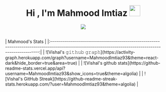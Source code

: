 <h1 align="center">Hi , I'm Mahmood Imtiaz <img src="https://media.giphy.com/media/hvRJCLFzcasrR4ia7z/giphy.gif" width="35"></h1>
<p align="center">
  <a href="https://github.com/DenverCoder1/readme-typing-svg"><img src="https://readme-typing-svg.herokuapp.com?lines=Full+Stack+Mobile+App+Devloper;Native+Android+Devloper;Flutter+Devloper&center=true&width=380&height=45"></a>
</p>

<br>
|                                                                     Mahmood's Stats                                                                     |
|:------------------------------------------------------------------------------------------------------------------------------------------------------:|
| ![Vishal's 𝚐𝚒𝚝𝚑𝚞𝚋 𝚐𝚛𝚊𝚙𝚑](https://activity-graph.herokuapp.com/graph?username=MahmoodImtiaz93&theme=react-dark&hide_border=true&area=true) |
| ![Vishal's github stats](https://github-readme-stats.vercel.app/api?username=MahmoodImtiaz93&show_icons=true&theme=algolia)              | 
| ![Vishal's GitHub Streak](https://github-readme-streak-stats.herokuapp.com/?user=MahmoodImtiaz93&theme=algolia)                    | 

